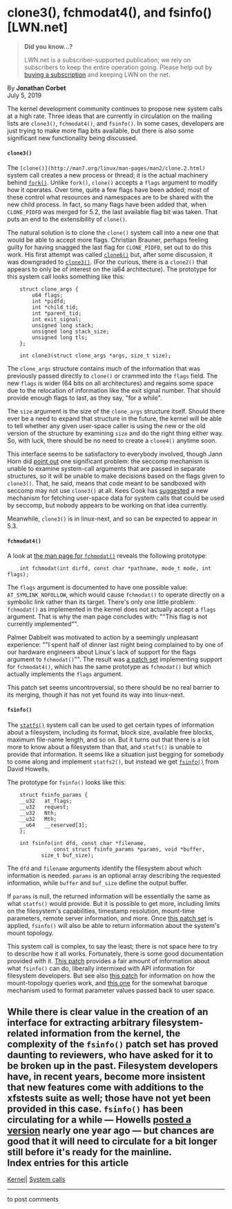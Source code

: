 # clone3(), fchmodat4(), and fsinfo() [LWN.net]

> **Did you know...?**
> 
> LWN.net is a subscriber-supported publication; we rely on subscribers to keep the entire operation going. Please help out by [buying a subscription](/Promo/nst-nag4/subscribe) and keeping LWN on the net. 

By **Jonathan Corbet**  
July 5, 2019 

The kernel development community continues to propose new system calls at a high rate. Three ideas that are currently in circulation on the mailing lists are `clone3()`, `fchmodat4()`, and `fsinfo()`. In some cases, developers are just trying to make more flag bits available, but there is also some significant new functionality being discussed. 

#### `clone3()`

The `[clone()](http://man7.org/linux/man-pages/man2/clone.2.html)` system call creates a new process or thread; it is the actual machinery behind [`fork()`](http://man7.org/linux/man-pages/man2/fork.2.html). Unlike `fork()`, `clone()` accepts a `flags` argument to modify how it operates. Over time, quite a few flags have been added; most of these control what resources and namespaces are to be shared with the new child process. In fact, so many flags have been added that, when `CLONE_PIDFD` was merged for 5.2, the last available flag bit was taken. That puts an end to the extensibility of `clone()`. 

The natural solution is to clone the `clone()` system call into a new one that would be able to accept more flags. Christian Brauner, perhaps feeling guilty for having snagged the last flag for `CLONE_PIDFD`, set out to do this work. His first attempt was called [`clone6()`](/ml/linux-kernel/20190526102612.6970-1-christian@brauner.io/) but, after some discussion, it was downgraded to [`clone3()`](/ml/linux-kernel/20190604160944.4058-1-christian@brauner.io/). (For the curious, there is a `clone2()` that appears to only be of interest on the ia64 architecture). The prototype for this system call looks something like this: 
    
    
        struct clone_args {
            u64 flags;
            int *pidfd;
            int *child_tid;
            int *parent_tid;
            int exit_signal;
            unsigned long stack;
            unsigned long stack_size;
            unsigned long tls;
        };
    
        int clone3(struct clone_args *args, size_t size);
    

The `clone_args` structure contains much of the information that was previously passed directly to `clone()` or crammed into the `flags` field. The new `flags` is wider (64 bits on all architectures) and regains some space due to the relocation of information like the exit signal number. That should provide enough flags to last, as they say, "for a while". 

The `size` argument is the size of the `clone_args` structure itself. Should there ever be a need to expand that structure in the future, the kernel will be able to tell whether any given user-space caller is using the new or the old version of the structure by examining `size` and do the right thing either way. So, with luck, there should be no need to create a `clone4()` anytime soon. 

This interface seems to be satisfactory to everybody involved, though Jann Horn did [point out](/ml/linux-kernel/CAG48ez2wyDhM-V1hs5ya1R4x7wHT=T8XLOYCPUyw97kzzLhbhg@mail.gmail.com/) one significant problem: the seccomp mechanism is unable to examine system-call arguments that are passed in separate structures, so it will be unable to make decisions based on the flags given to `clone3()`. That, he said, means that code meant to be sandboxed with seccomp may not use `clone3()` at all. Kees Cook has [suggested](/ml/linux-kernel/201905301122.88FD40B3@keescook/) a new mechanism for fetching user-space data for system calls that could be used by seccomp, but nobody appears to be working on that idea currently. 

Meanwhile, `clone3()` is in linux-next, and so can be expected to appear in 5.3. 

#### `fchmodat4()`

A look at [the man page for `fchmodat()`](http://man7.org/linux/man-pages/man2/chmod.2.html) reveals the following prototype: 
    
    
        int fchmodat(int dirfd, const char *pathname, mode_t mode, int flags);
    

The `flags` argument is documented to have one possible value: `AT_SYMLINK_NOFOLLOW`, which would cause `fchmodat()` to operate directly on a symbolic link rather than its target. There's only one little problem: `fchmodat()` as implemented in the kernel does not actually accept a `flags` argument. That is why the man page concludes with: ""This flag is not currently implemented"". 

Palmer Dabbelt was motivated to action by a seemingly unpleasant experience: ""I spent half of dinner last night being complained to by one of our hardware engineers about Linux's lack of support for the flags argument to `fchmodat()`"". The result was [a patch set](/ml/linux-kernel/20190531191204.4044-1-palmer@sifive.com/) implementing support for `fchmodat4()`, which has the same prototype as `fchmodat()` but which actually implements the `flags` argument. 

This patch set seems uncontroversial, so there should be no real barrier to its merging, though it has not yet found its way into linux-next. 

#### `fsinfo()`

The [`statfs()`](http://man7.org/linux/man-pages/man2/statfs.2.html) system call can be used to get certain types of information about a filesystem, including its format, block size, available free blocks, maximum file-name length, and so on. But it turns out that there is a lot more to know about a filesystem than that, and `statfs()` is unable to provide that information. It seems like a situation just begging for somebody to come along and implement `statfs2()`, but instead we get [`fsinfo()`](/ml/linux-kernel/156173661696.14042.17822154531324224780.stgit@warthog.procyon.org.uk/) from David Howells. 

The prototype for `fsinfo()` looks like this: 
    
    
        struct fsinfo_params {
    	__u32	at_flags;
    	__u32	request;
    	__u32	Nth;
    	__u32	Mth;
    	__u64	__reserved[3];
        };
    
        int fsinfo(int dfd, const char *filename,
        	       const struct fsinfo_params *params, void *buffer,
    	       size_t buf_size);
    

The `dfd` and `filename` arguments identify the filesystem about which information is needed. `params` is an optional array describing the requested information, while `buffer` and `buf_size` define the output buffer. 

If `params` is null, the returned information will be essentially the same as what `statfs()` would provide. But it is possible to get more, including limits on the filesystem's capabilities, timestamp resolution, mount-time parameters, remote server information, and more. Once [this patch set](/ml/linux-kernel/156173681842.14728.9331700785061885270.stgit@warthog.procyon.org.uk/) is applied, `fsinfo()` will also be able to return information about the system's mount topology. 

This system call is complex, to say the least; there is not space here to try to describe how it all works. Fortunately, there is some good documentation provided with it. [This patch](/ml/linux-kernel/156173671169.14042.2848093993797220779.stgit@warthog.procyon.org.uk/) provides a fair amount of information about what `fsinfo()` can do, liberally intermixed with API information for filesystem developers. But see also [this patch](/ml/linux-kernel/156173687101.14728.6401356872306559415.stgit@warthog.procyon.org.uk/) for information on how the mount-topology queries work, and [this one](/ml/linux-kernel/156173668587.14042.3095176129086856318.stgit@warthog.procyon.org.uk/) for the somewhat baroque mechanism used to format parameter values passed back to user space. 

While there is clear value in the creation of an interface for extracting arbitrary filesystem-related information from the kernel, the complexity of the `fsinfo()` patch set has proved daunting to reviewers, who have asked for it to be broken up in the past. Filesystem developers have, in recent years, become more insistent that new features come with additions to the xfstests suite as well; those have not yet been provided in this case. `fsinfo()` has been circulating for a while — Howells [posted a version](/ml/linux-api/153314002975.18964.1773855756473041897.stgit@warthog.procyon.org.uk/) nearly one year ago — but chances are good that it will need to circulate for a bit longer still before it's ready for the mainline.  
Index entries for this article  
---  
[Kernel](/Kernel/Index)| [System calls](/Kernel/Index#System_calls)  
  


* * *

to post comments 
